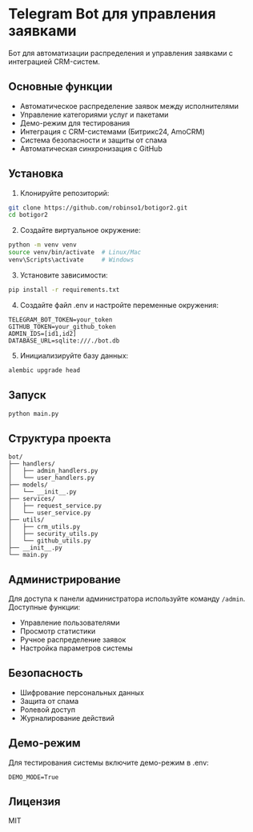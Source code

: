 # Telegram Bot для управления заявками

Бот для автоматизации распределения и управления заявками с интеграцией CRM-систем.

## Основные функции

- Автоматическое распределение заявок между исполнителями
- Управление категориями услуг и пакетами
- Демо-режим для тестирования
- Интеграция с CRM-системами (Битрикс24, AmoCRM)
- Система безопасности и защиты от спама
- Автоматическая синхронизация с GitHub

## Установка

1. Клонируйте репозиторий:
```bash
git clone https://github.com/robinso1/botigor2.git
cd botigor2
```

2. Создайте виртуальное окружение:
```bash
python -m venv venv
source venv/bin/activate  # Linux/Mac
venv\Scripts\activate     # Windows
```

3. Установите зависимости:
```bash
pip install -r requirements.txt
```

4. Создайте файл .env и настройте переменные окружения:
```
TELEGRAM_BOT_TOKEN=your_token
GITHUB_TOKEN=your_github_token
ADMIN_IDS=[id1,id2]
DATABASE_URL=sqlite:///./bot.db
```

5. Инициализируйте базу данных:
```bash
alembic upgrade head
```

## Запуск

```bash
python main.py
```

## Структура проекта

```
bot/
├── handlers/
│   ├── admin_handlers.py
│   └── user_handlers.py
├── models/
│   └── __init__.py
├── services/
│   ├── request_service.py
│   └── user_service.py
├── utils/
│   ├── crm_utils.py
│   ├── security_utils.py
│   └── github_utils.py
├── __init__.py
└── main.py
```

## Администрирование

Для доступа к панели администратора используйте команду `/admin`.
Доступные функции:
- Управление пользователями
- Просмотр статистики
- Ручное распределение заявок
- Настройка параметров системы

## Безопасность

- Шифрование персональных данных
- Защита от спама
- Ролевой доступ
- Журналирование действий

## Демо-режим

Для тестирования системы включите демо-режим в .env:
```
DEMO_MODE=True
```

## Лицензия

MIT 